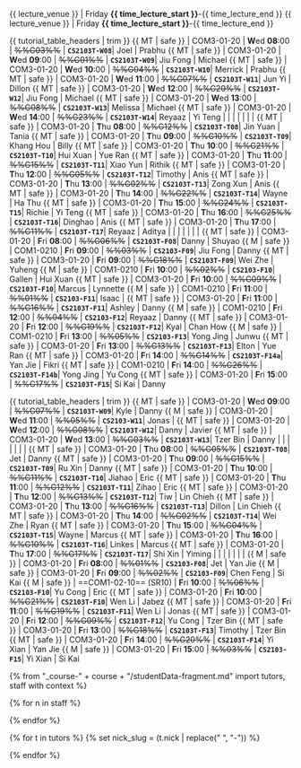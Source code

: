 <span id="lectures-s1">{{ lecture_venue }} | Friday **{{ time_lecture_start }}**-{{ time_lecture_end }}</span>
<span id="lectures-s2">{{ lecture_venue }} | Friday **{{ time_lecture_start }}**-{{ time_lecture_end }}</span>

<div id="tutorials-s1">

{{ tutorial_table_headers | trim }}
{{ MT | safe }} | COM3-01-20 | **W**ed  **08**:00 | ~~%%G03%%~~ | **`CS2103T-W08`**| <trigger trigger="click" for="modal:tutorialSchedule-Joel">Joel</trigger> | <trigger trigger="click" for="modal:tutorialSchedule-Prabhu">Prabhu</trigger>
{{ MT | safe }} | COM3-01-20 | **W**ed  **09**:00 | ~~%%G01%%~~ | **`CS2103T-W09`**| <trigger trigger="click" for="modal:tutorialSchedule-Jiu-Fong">Jiu Fong</trigger> | <trigger trigger="click" for="modal:tutorialSchedule-Michael">Michael</trigger>
{{ MT | safe }} | COM3-01-20 | **W**ed  **10**:00 | ~~%%G04%%~~ | **`CS2103T-W10`**| <trigger trigger="click" for="modal:tutorialSchedule-Merrick">Merrick</trigger> | <trigger trigger="click" for="modal:tutorialSchedule-Prabhu">Prabhu</trigger>
{{ MT | safe }} | COM3-01-20 | **W**ed  **11**:00 | ~~%%G07%%~~ | **`CS2103T-W11`**| <trigger trigger="click" for="modal:tutorialSchedule-Jun-Yi">Jun Yi</trigger> | <trigger trigger="click" for="modal:tutorialSchedule-Dillon">Dillon</trigger>
{{ MT | safe }} | COM3-01-20 | **W**ed  **12**:00 | ~~%%G20%%~~ | **`CS2103T-W12`**| <trigger trigger="click" for="modal:tutorialSchedule-Jiu-Fong">Jiu Fong</trigger> | <trigger trigger="click" for="modal:tutorialSchedule-Michael">Michael</trigger>
{{ MT | safe }} | COM3-01-20 | **W**ed  **13**:00 | ~~%%G08%%~~ | **`CS2103T-W13`**| <trigger trigger="click" for="modal:tutorialSchedule-Melissa">Melissa</trigger> | <trigger trigger="click" for="modal:tutorialSchedule-Michael">Michael</trigger>
{{ MT | safe }} | COM3-01-20 | **W**ed  **14**:00 | ~~%%G23%%~~ | **`CS2103T-W14`**| <trigger trigger="click" for="modal:tutorialSchedule-Reyaaz">Reyaaz</trigger> | <trigger trigger="click" for="modal:tutorialSchedule-Yi-Teng">Yi Teng</trigger>
| | | | | | |
{{ MT | safe }} | COM3-01-20 | **T**hu  **08**:00 | ~~%%G12%%~~ | **`CS2103T-T08`**| <trigger trigger="click" for="modal:tutorialSchedule-Jin-Yuan">Jin Yuan</trigger> | <trigger trigger="click" for="modal:tutorialSchedule-Tania">Tania</trigger>
{{ MT | safe }} | COM3-01-20 | **T**hu  **09**:00 | ~~%%G10%%~~ | **`CS2103T-T09`**| <trigger trigger="click" for="modal:tutorialSchedule-Khang-Hou">Khang Hou</trigger> | <trigger trigger="click" for="modal:tutorialSchedule-Billy">Billy</trigger>
{{ MT | safe }} | COM3-01-20 | **T**hu  **10**:00 | ~~%%G21%%~~ | **`CS2103T-T10`**| <trigger trigger="click" for="modal:tutorialSchedule-Hui-Xuan">Hui Xuan</trigger> | <trigger trigger="click" for="modal:tutorialSchedule-Yue-Ran">Yue Ran</trigger>
{{ MT | safe }} | COM3-01-20 | **T**hu  **11**:00 | ~~%%G15%%~~ | **`CS2103T-T11`**| <trigger trigger="click" for="modal:tutorialSchedule-Xiao-Yun">Xiao Yun</trigger> | <trigger trigger="click" for="modal:tutorialSchedule-Rithik">Rithik</trigger>
{{ MT | safe }} | COM3-01-20 | **T**hu  **12**:00 | ~~%%G05%%~~ | **`CS2103T-T12`**| <trigger trigger="click" for="modal:tutorialSchedule-Timothy">Timothy</trigger> | <trigger trigger="click" for="modal:tutorialSchedule-Anis">Anis</trigger>
{{ MT | safe }} | COM3-01-20 | **T**hu  **13**:00 | ~~%%G02%%~~ | **`CS2103T-T13`**| <trigger trigger="click" for="modal:tutorialSchedule-Zong-Xun">Zong Xun</trigger> | <trigger trigger="click" for="modal:tutorialSchedule-Anis">Anis</trigger>
{{ MT | safe }} | COM3-01-20 | **T**hu  **14**:00 | ~~%%G22%%~~ | **`CS2103T-T14`**| <trigger trigger="click" for="modal:tutorialSchedule-Wayne">Wayne</trigger> | <trigger trigger="click" for="modal:tutorialSchedule-Ha-Thu">Ha Thu</trigger>
{{ MT | safe }} | COM3-01-20 | **T**hu  **15**:00 | ~~%%G24%%~~ | **`CS2103T-T15`**| <trigger trigger="click" for="modal:tutorialSchedule-Richie">Richie</trigger> | <trigger trigger="click" for="modal:tutorialSchedule-Yi-Teng">Yi Teng</trigger>
{{ MT | safe }} | COM3-01-20 | **T**hu  **16**:00 | ~~%%G25%%~~ | **`CS2103T-T16`**| <trigger trigger="click" for="modal:tutorialSchedule-Dinghao">Dinghao</trigger> | <trigger trigger="click" for="modal:tutorialSchedule-Anis">Anis</trigger>
{{ MT | safe }} | COM3-01-20 | **T**hu  **17**:00 | ~~%%G11%%~~ | **`CS2103T-T17`**| <trigger trigger="click" for="modal:tutorialSchedule-Reyaaz">Reyaaz</trigger> | <trigger trigger="click" for="modal:tutorialSchedule-Aditya">Aditya</trigger>
| | | | | | |
{{ MT | safe }} | COM3-01-20 | **F**ri  **08**:00 | ~~%%G06%%~~ | **`CS2103T-F08`**| <trigger trigger="click" for="modal:tutorialSchedule-Danny">Danny</trigger> | <trigger trigger="click" for="modal:tutorialSchedule-Shuyao">Shuyao</trigger>
{{ M | safe }} | COM1-0210 | **F**ri  **09**:00 | ~~%%03%%~~ | **`CS2103-F09`**| <trigger trigger="click" for="modal:tutorialSchedule-Jiu-Fong">Jiu Fong</trigger> | <trigger trigger="click" for="modal:tutorialSchedule-Danny">Danny</trigger>
{{ MT | safe }} | COM3-01-20 | **F**ri  **09**:00 | ~~%%G18%%~~ | **`CS2103T-F09`**| <trigger trigger="click" for="modal:tutorialSchedule-Wei-Zhe">Wei Zhe</trigger> | <trigger trigger="click" for="modal:tutorialSchedule-Yuheng">Yuheng</trigger>
{{ M | safe }} | COM1-0210 | **F**ri  **10**:00 | ~~%%02%%~~ | **`CS2103-F10`**| <trigger trigger="click" for="modal:tutorialSchedule-Gallen">Gallen</trigger> | <trigger trigger="click" for="modal:tutorialSchedule-Hui-Xuan">Hui Xuan</trigger>
{{ MT | safe }} | COM3-01-20 | **F**ri  **10**:00 | ~~%%G09%%~~ | **`CS2103T-F10`**| <trigger trigger="click" for="modal:tutorialSchedule-Marcus">Marcus</trigger> | <trigger trigger="click" for="modal:tutorialSchedule-Lynnette">Lynnette</trigger>
{{ M | safe }} | COM1-0210 | **F**ri  **11**:00 | ~~%%01%%~~ | **`CS2103-F11`**| <trigger trigger="click" for="modal:tutorialSchedule-Isaac">Isaac</trigger> |
{{ MT | safe }} | COM3-01-20 | **F**ri  **11**:00 | ~~%%G16%%~~ | **`CS2103T-F11`**| <trigger trigger="click" for="modal:tutorialSchedule-Ashley">Ashley</trigger> | <trigger trigger="click" for="modal:tutorialSchedule-Danny">Danny</trigger>
{{ M | safe }} | COM1-0210 | **F**ri  **12**:00 | ~~%%04%%~~ | **`CS2103-F12`**| <trigger trigger="click" for="modal:tutorialSchedule-Reyaaz">Reyaaz</trigger> | <trigger trigger="click" for="modal:tutorialSchedule-Danny">Danny</trigger>
{{ MT | safe }} | COM3-01-20 | **F**ri  **12**:00 | ~~%%G19%%~~ | **`CS2103T-F12`**| <trigger trigger="click" for="modal:tutorialSchedule-Kyal">Kyal</trigger> | <trigger trigger="click" for="modal:tutorialSchedule-Chan-How">Chan How</trigger>
{{ M | safe }} | COM1-0210 | **F**ri  **13**:00 | ~~%%05%%~~ | **`CS2103-F13`**| <trigger trigger="click" for="modal:tutorialSchedule-Yong-Jing">Yong Jing</trigger> | <trigger trigger="click" for="modal:tutorialSchedule-Junwu">Junwu</trigger>
{{ MT | safe }} | COM3-01-20 | **F**ri  **13**:00 | ~~%%G13%%~~ | **`CS2103T-F13`**| <trigger trigger="click" for="modal:tutorialSchedule-Elton">Elton</trigger> | <trigger trigger="click" for="modal:tutorialSchedule-Yue-Ran">Yue Ran</trigger>
{{ MT | safe }} | COM3-01-20 | **F**ri  **14**:00 | ~~%%G14%%~~ | **`CS2103T-F14a`**| <trigger trigger="click" for="modal:tutorialSchedule-Yan-Jie">Yan Jie</trigger> | <trigger trigger="click" for="modal:tutorialSchedule-Fikri">Fikri</trigger>
{{ MT | safe }} | COM1-0210 | **F**ri  **14**:00 | ~~%%G26%%~~ | **`CS2103T-F14b`**| <trigger trigger="click" for="modal:tutorialSchedule-Yong-Jing">Yong Jing</trigger> | <trigger trigger="click" for="modal:tutorialSchedule-Yu-Cong">Yu Cong</trigger>
{{ MT | safe }} | COM3-01-20 | **F**ri  **15**:00 | ~~%%G17%%~~ | **`CS2103T-F15`**| <trigger trigger="click" for="modal:tutorialSchedule-Si-Kai">Si Kai</trigger> | <trigger trigger="click" for="modal:tutorialSchedule-Danny">Danny</trigger>

</div>

<div id="tutorials-s2">

{{ tutorial_table_headers | trim }}
 {{ MT | safe }} | COM3-01-20 | **W**ed  **09**:00 | ~~%%G07%%~~ | **`CS2103T-W09`**| <trigger trigger="click" for="modal:tutorialSchedule-Kyle">Kyle</trigger> | <trigger trigger="click" for="modal:tutorialSchedule-Danny">Danny</trigger>
 {{ M | safe }} | COM3-01-20 | **W**ed  **11**:00 | ~~%%05%%~~ | **`CS2103-W11`**| <trigger trigger="click" for="modal:tutorialSchedule-Jonas">Jonas</trigger> |
 {{ MT | safe }} | COM3-01-20 | **W**ed  **12**:00 | ~~%%G08%%~~ | **`CS2103T-W12`**| <trigger trigger="click" for="modal:tutorialSchedule-Danny">Danny</trigger> | <trigger trigger="click" for="modal:tutorialSchedule-Javier">Javier</trigger>
 {{ MT | safe }} | COM3-01-20 | **W**ed  **13**:00 | ~~%%G03%%~~ | **`CS2103T-W13`**| <trigger trigger="click" for="modal:tutorialSchedule-Tzer-Bin">Tzer Bin</trigger> | <trigger trigger="click" for="modal:tutorialSchedule-Danny">Danny</trigger>
 | | | | | | |
 {{ MT | safe }} | COM3-01-20 | **T**hu  **08**:00 | ~~%%G05%%~~ | **`CS2103T-T08`**| <trigger trigger="click" for="modal:tutorialSchedule-Jet">Jet</trigger> | <trigger trigger="click" for="modal:tutorialSchedule-Danny">Danny</trigger>
 {{ MT | safe }} | COM3-01-20 | **T**hu  **09**:00 | ~~%%G15%%~~ | **`CS2103T-T09`**| <trigger trigger="click" for="modal:tutorialSchedule-Ru-Xin">Ru Xin</trigger> | <trigger trigger="click" for="modal:tutorialSchedule-Danny">Danny</trigger>
 {{ MT | safe }} | COM3-01-20 | **T**hu  **10**:00 | ~~%%G11%%~~ | **`CS2103T-T10`**| <trigger trigger="click" for="modal:tutorialSchedule-Jiahao">Jiahao</trigger> | <trigger trigger="click" for="modal:tutorialSchedule-Eric">Eric</trigger>
 {{ MT | safe }} | COM3-01-20 | **T**hu  **11**:00 | ~~%%G12%%~~ | **`CS2103T-T11`**| <trigger trigger="click" for="modal:tutorialSchedule-Zihao">Zihao</trigger> | <trigger trigger="click" for="modal:tutorialSchedule-Eric">Eric</trigger>
 {{ MT | safe }} | COM3-01-20 | **T**hu  **12**:00 | ~~%%G13%%~~ | **`CS2103T-T12`**| <trigger trigger="click" for="modal:tutorialSchedule-Tiw">Tiw</trigger> | <trigger trigger="click" for="modal:tutorialSchedule-Lin-Chieh">Lin Chieh</trigger>
 {{ MT | safe }} | COM3-01-20 | **T**hu  **13**:00 | ~~%%G16%%~~ | **`CS2103T-T13`**| <trigger trigger="click" for="modal:tutorialSchedule-Dillon">Dillon</trigger> | <trigger trigger="click" for="modal:tutorialSchedule-Lin-Chieh">Lin Chieh</trigger>
 {{ MT | safe }} | COM3-01-20 | **T**hu  **14**:00 | ~~%%G02%%~~ | **`CS2103T-T14`**| <trigger trigger="click" for="modal:tutorialSchedule-Wei-Zhe">Wei Zhe</trigger> | <trigger trigger="click" for="modal:tutorialSchedule-Ryan">Ryan</trigger>
 {{ MT | safe }} | COM3-01-20 | **T**hu  **15**:00 | ~~%%G04%%~~ | **`CS2103T-T15`**| <trigger trigger="click" for="modal:tutorialSchedule-Wayne">Wayne</trigger> | <trigger trigger="click" for="modal:tutorialSchedule-Marcus">Marcus</trigger>
 {{ MT | safe }} | COM3-01-20 | **T**hu  **16**:00 | ~~%%G10%%~~ | **`CS2103T-T16`**| <trigger trigger="click" for="modal:tutorialSchedule-Linkes">Linkes</trigger> | <trigger trigger="click" for="modal:tutorialSchedule-Marcus">Marcus</trigger>
 {{ MT | safe }} | COM3-01-20 | **T**hu  **17**:00 | ~~%%G17%%~~ | **`CS2103T-T17`**| <trigger trigger="click" for="modal:tutorialSchedule-Shi-Xin">Shi Xin</trigger> | <trigger trigger="click" for="modal:tutorialSchedule-Yiming">Yiming</trigger>
 | | | | | | |
 {{ M | safe }} | COM3-01-20 | **F**ri  **08**:00 | ~~%%01%%~~ | **`CS2103-F08`**| <trigger trigger="click" for="modal:tutorialSchedule-Jet">Jet</trigger> | <trigger trigger="click" for="modal:tutorialSchedule-Yan-Jie">Yan Jie</trigger>
 {{ M | safe }} | COM3-01-20 | **F**ri  **09**:00 | ~~%%02%%~~ | **`CS2103-F09`**| <trigger trigger="click" for="modal:tutorialSchedule-Chen-Feng">Chen Feng</trigger> | <trigger trigger="click" for="modal:tutorialSchedule-Si-Kai">Si Kai</trigger>
 {{ M | safe }} | ==COM1-02-10== (SR10) | **F**ri  **10**:00 | ~~%%06%%~~ | **`CS2103-F10`**| <trigger trigger="click" for="modal:tutorialSchedule-Yu-Cong">Yu Cong</trigger> | <trigger trigger="click" for="modal:tutorialSchedule-Eric">Eric</trigger>
 {{ MT | safe }} | COM3-01-20 | **F**ri  **10**:00 | ~~%%G21%%~~ | **`CS2103T-F10`**| <trigger trigger="click" for="modal:tutorialSchedule-Wen-Li">Wen Li</trigger> | <trigger trigger="click" for="modal:tutorialSchedule-Jabez">Jabez</trigger>
 {{ MT | safe }} | COM3-01-20 | **F**ri  **11**:00 | ~~%%G19%%~~ | **`CS2103T-F11`**| <trigger trigger="click" for="modal:tutorialSchedule-Wen-Li">Wen Li</trigger> | <trigger trigger="click" for="modal:tutorialSchedule-Jonas">Jonas</trigger>
 {{ MT | safe }} | COM3-01-20 | **F**ri  **12**:00 | ~~%%G09%%~~ | **`CS2103T-F12`**| <trigger trigger="click" for="modal:tutorialSchedule-Yu-Cong">Yu Cong</trigger> | <trigger trigger="click" for="modal:tutorialSchedule-Tzer-Bin">Tzer Bin</trigger>
 {{ MT | safe }} | COM3-01-20 | **F**ri  **13**:00 | ~~%%G18%%~~ | **`CS2103T-F13`**| <trigger trigger="click" for="modal:tutorialSchedule-Timothy">Timothy</trigger> | <trigger trigger="click" for="modal:tutorialSchedule-Tzer-Bin">Tzer Bin</trigger>
 {{ MT | safe }} | COM3-01-20 | **F**ri  **14**:00 | ~~%%G20%%~~ | **`CS2103T-F14`**| <trigger trigger="click" for="modal:tutorialSchedule-Yi-Xian">Yi Xian</trigger> | <trigger trigger="click" for="modal:tutorialSchedule-Yan-Jie">Yan Jie</trigger>
 {{ M | safe }} | COM3-01-20 | **F**ri  **15**:00 | ~~%%03%%~~ | **`CS2103-F15`**| <trigger trigger="click" for="modal:tutorialSchedule-Yi-Xian">Yi Xian</trigger> | <trigger trigger="click" for="modal:tutorialSchedule-Si-Kai">Si Kai</trigger>

</div>

<div tags="m--cs2103" id="modals">
{% from "_course-" + course + "/studentData-fragment.md" import tutors, staff with context %}

{% for n in staff %}
<modal large header="" id="modal:tutorialSchedule-{{ n }}">

<include src="../admin/tutors-info.md#{{ n }}"/>
</modal>
{% endfor %}

{% for t in tutors %}
{% set nick_slug = (t.nick | replace(" ", "-")) %}
<modal large header="" id="modal:tutorialSchedule-{{ nick_slug }}">

<include src="../admin/tutors-info.md#{{ nick_slug }}"/>
</modal>
{% endfor %}
</div>
